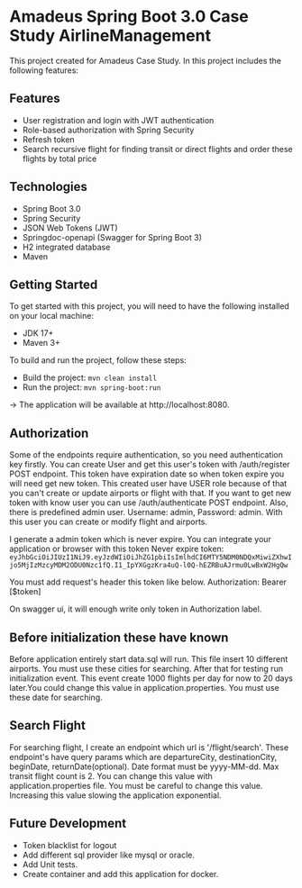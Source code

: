 # Amadeus Spring Boot 3.0 Case Study AirlineManagement
This project created for Amadeus Case Study. In this project includes the following features:

## Features
* User registration and login with JWT authentication
* Role-based authorization with Spring Security
* Refresh token
* Search recursive flight for finding transit or direct flights and order these flights by total price

## Technologies
* Spring Boot 3.0
* Spring Security
* JSON Web Tokens (JWT)
* Springdoc-openapi (Swagger for Spring Boot 3)
* H2 integrated database
* Maven

## Getting Started
To get started with this project, you will need to have the following installed on your local machine:

* JDK 17+
* Maven 3+

To build and run the project, follow these steps:

* Build the project: `mvn clean install`
* Run the project: `mvn spring-boot:run`

-> The application will be available at http://localhost:8080.

## Authorization

Some of the endpoints require authentication, so you need authentication key firstly.
You can create User and get this user's token with /auth/register POST endpoint. This token have expiration date so when token expire you will need get new token.
This created user have USER role because of that you can't create or update airports or flight with that.
If you want to get new token with know user you can use /auth/authenticate POST endpoint.
Also, there is predefined admin user. Username: admin, Password: admin. With this user you can create or modify flight and airports.

I generate a admin token which is never expire. You can integrate your application or browser with this token
Never expire token: `eyJhbGciOiJIUzI1NiJ9.eyJzdWIiOiJhZG1pbiIsImlhdCI6MTY5NDM0NDQxMiwiZXhwIjo5MjIzMzcyMDM2ODU0Nzc1fQ.I1_IpYXGgzKra4uQ-l0Q-hEZRBuAJrmu0LwBxW2HgQw`

You must add request's header this token like below.
Authorization: Bearer [$token]

On swagger ui, it will enough write only token in Authorization label.

## Before initialization these have known
Before application entirely start data.sql will run. This file insert 10 different airports. You must use these cities for searching.
After that for testing run initialization event. This event create 1000 flights per day for now to 20 days later.You could change this value in application.properties. You must use these date for searching.

## Search Flight

For searching flight, I create an endpoint which url is '/flight/search'. These endpoint's have query params which are departureCity, destinationCity, beginDate, returnDate(optional). Date format must be yyyy-MM-dd.
Max transit flight count is 2. You can change this value with application.properties file. You must be careful to change this value. Increasing this value slowing the application exponential.

## Future Development

* Token blacklist for logout
* Add different sql provider like mysql or oracle.
* Add Unit tests.
* Create container and add this application for docker.
